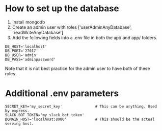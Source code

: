 How to set up the database
=====

1. Install mongodb
2. Create an admin user with roles ['userAdminAnyDatabase', 'readWriteAnyDatabase']
3. Add the following fields into a .env file in both the api/ and app/ folders.

```
DB_HOST='localhost'
DB_PORT='27017'
DB_USER='admin'
DB_PASS='adminpassword'
```

Note that it is not best practice for the admin user to have both of these roles.


Additional .env parameters
=====
```
SECRET_KEY='my_secret_key'               # This can be anything. Used by express.
SLACK_BOT_TOKEN='my_slack_bot_token'
DOMAIN_HOST='localhost:8080'             # This should be the actual serving host.
```
